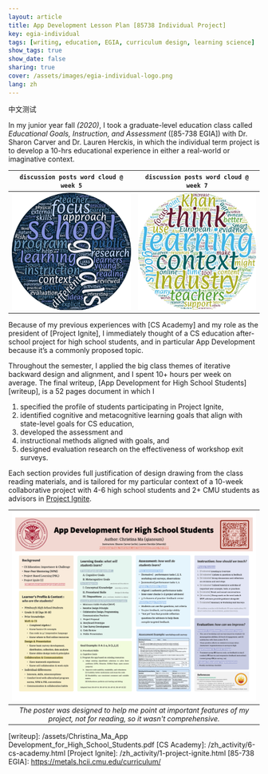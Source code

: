 ```yaml
---
layout: article
title: App Development Lesson Plan [85738 Individual Project]
key: egia-individual
tags: [writing, education, EGIA, curriculum design, learning science]
show_tags: true
show_date: false
sharing: true
cover: /assets/images/egia-individual-logo.png
lang: zh
---
```


中文测试

In my junior year fall *(2020)*, I took a graduate-level education class called *Educational Goals, Instruction, and Assessment* ([85-738 EGIA]) with Dr. Sharon Carver and Dr. Lauren Herckis, in which the individual term project is to develop a 10-hrs educational experience in either a real-world or imaginative context. 

<!--more-->

| `discussion posts word cloud @ week 5` | `discussion posts word cloud @ week 7` |
| -- | -- |
|![](/assets/images/egia-w5.png)|![](/assets/images/egia-w7.png)|

Because of my previous experiences with [CS Academy] and my role as the president of [Project Ignite], I immediately thought of a CS education after-school project for high school students, and in particular App Development because it’s a commonly proposed topic. 

Throughout the semester, I applied the big class themes of iterative backward design and alignment, and I spent 10+ hours per week on average. The final writeup, [App Development for High School Students][writeup], is a 52 pages document in which I 

1. specified the profile of students participating in Project Ignite, 
2. identified cognitive and metacognitive learning goals that align with state-level goals for CS education, 
3. developed the assessment and 
4. instructional methods aligned with goals, and 
5. designed evaluation research on the effectiveness of workshop exit surveys. 

Each section provides full justification of design drawing from the class reading materials, and is tailored for my particular context of a 10-week collaborative project with 4-6 high school students and 2+ CMU students as advisors in [Project Ignite][PI].

|![](/assets/images/egia-poster.png)|
|:--:| 
| *The poster was designed to help me point at important features of my project, not for reading, so it wasn't comprehensive.* |


[PI]: https://projectignitecmu.org/
[writeup]: /assets/Christina_Ma_App Development_for_High_School_Students.pdf
[CS Academy]: /zh_activity/6-cs-academy.html
[Project Ignite]: /zh_activity/1-project-ignite.html
[85-738 EGIA]: https://metals.hcii.cmu.edu/curriculum/
